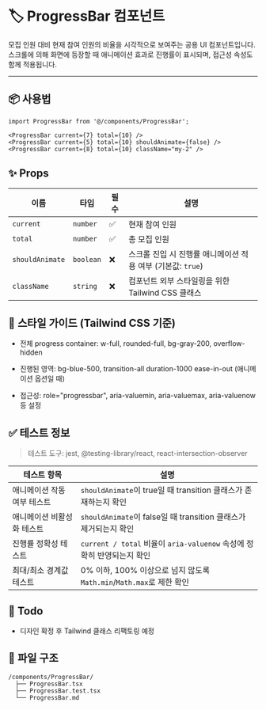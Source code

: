 # 🏷️ ProgressBar 컴포넌트

모집 인원 대비 현재 참여 인원의 비율을 시각적으로 보여주는 공용 UI 컴포넌트입니다.
스크롤에 의해 화면에 등장할 때 애니메이션 효과로 진행률이 표시되며, 접근성 속성도 함께 적용됩니다.

---

## 📦 사용법

```tsx
import ProgressBar from '@/components/ProgressBar';

<ProgressBar current={7} total={10} />
<ProgressBar current={5} total={10} shouldAnimate={false} />
<ProgressBar current={8} total={10} className="my-2" />
```

## ✨ Props

| 이름            | 타입      | 필수 | 설명                                                        |
| --------------- | --------- | ---- | ----------------------------------------------------------- |
| `current`       | `number`  | ✅   | 현재 참여 인원                                              |
| `total`         | `number`  | ✅   | 총 모집 인원                                                |
| `shouldAnimate` | `boolean` | ❌   | 스크롤 진입 시 진행률 애니메이션 적용 여부 (기본값: `true`) |
| `className`     | `string`  | ❌   | 컴포넌트 외부 스타일링을 위한 Tailwind CSS 클래스           |

## 🎨 스타일 가이드 (Tailwind CSS 기준)

- 전체 progress container: w-full, rounded-full, bg-gray-200, overflow-hidden

- 진행된 영역: bg-blue-500, transition-all duration-1000 ease-in-out (애니메이션 옵션일 때)

- 접근성: role="progressbar", aria-valuemin, aria-valuemax, aria-valuenow 등 설정

## ✅ 테스트 정보

> 테스트 도구: jest, @testing-library/react, react-intersection-observer

| 테스트 항목                 | 설명                                                                   |
| --------------------------- | ---------------------------------------------------------------------- |
| 애니메이션 작동 여부 테스트 | `shouldAnimate`이 true일 때 transition 클래스가 존재하는지 확인        |
| 애니메이션 비활성화 테스트  | `shouldAnimate`이 false일 때 transition 클래스가 제거되는지 확인       |
| 진행률 정확성 테스트        | `current / total` 비율이 `aria-valuenow` 속성에 정확히 반영되는지 확인 |
| 최대/최소 경계값 테스트     | 0% 이하, 100% 이상으로 넘지 않도록 `Math.min`/`Math.max`로 제한 확인   |

## 🧠 Todo

- 디자인 확정 후 Tailwind 클래스 리팩토링 예정

## 📁 파일 구조

```
/components/ProgressBar/
  ├── ProgressBar.tsx
  ├── ProgressBar.test.tsx
  └── ProgressBar.md
```
